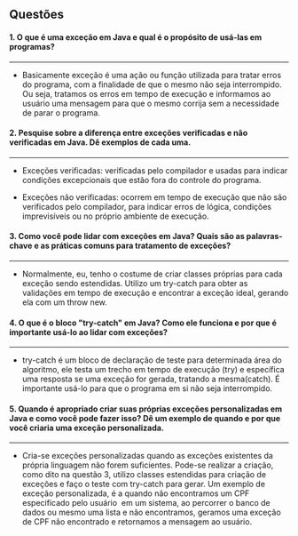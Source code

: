 ## Questões

#### 1. O que é uma exceção em Java e qual é o propósito de usá-las em programas?
---
- Basicamente exceção é uma ação ou função utilizada para tratar erros do programa, com a finalidade de que o mesmo não seja interrompido. Ou seja, tratamos os erros em tempo de execução e informamos ao usuário uma mensagem para que o mesmo corrija sem a necessidade de parar o programa.

#### 2. Pesquise sobre a diferença entre exceções verificadas e não verificadas em Java. Dê exemplos de cada uma.
---
- Exceções verificadas: verificadas pelo compilador e usadas para indicar condições excepcionais que estão fora do controle do programa.

- Exceções não verificadas: ocorrem em tempo de execução que não são verificados pelo compilador, para indicar erros de lógica, condições imprevisíveis ou no próprio ambiente de execução.

#### 3. Como você pode lidar com exceções em Java? Quais são as palavras-chave e as práticas comuns para tratamento de exceções?
---
- Normalmente, eu, tenho o costume de criar classes próprias para cada exceção sendo estendidas. Utilizo um try-catch para obter as validações em tempo de execução e encontrar a exceção ideal, gerando ela com um throw new.

#### 4. O que é o bloco "try-catch" em Java? Como ele funciona e por que é importante usá-lo ao lidar com exceções?
---
- try-catch é um bloco de declaração de teste para determinada área do algoritmo, ele testa um trecho em tempo de execução (try) e específica uma resposta se uma exceção for gerada, tratando a mesma(catch). É importante usá-lo para que o programa em si não seja interrompido.

#### 5. Quando é apropriado criar suas próprias exceções personalizadas em Java e como você pode fazer isso? Dê um exemplo de quando e por que você criaria uma exceção personalizada.
---
- Cria-se exceções personalizadas quando as exceções existentes da própria linguagem não forem suficientes. Pode-se realizar a criação, como dito na questão 3, utilizo classes estendidas para criação de exceções e faço o teste com try-catch para gerar. Um exemplo de exceção personalizada, é a quando não encontramos um CPF especificado pelo usuário  em um sistema, ao percorrer o banco de dados ou mesmo uma lista e não encontramos, geramos uma exceção de CPF não encontrado e retornamos a mensagem ao usuário.
